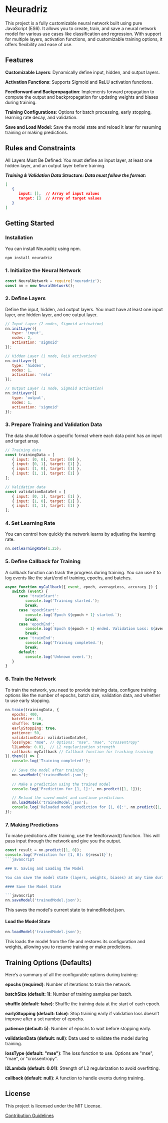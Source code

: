 # Neuradriz 

This project is a fully customizable neural network built using pure JavaScript (ES6). It allows you to create, train, and save a neural network model for various use cases like classification and regression. With support for multiple layers, activation functions, and customizable training options, it offers flexibility and ease of use.

## Features

**Customizable Layers**: Dynamically define input, hidden, and output layers.

**Activation Functions**: Supports Sigmoid and ReLU activation functions.

**Feedforward and Backpropagation**: Implements forward propagation to compute the output and backpropagation for updating weights and biases during training.

**Training Configurations**: Options for batch processing, early stopping, learning rate decay, and validation.

**Save and Load Model:** Save the model state and reload it later for resuming training or making predictions.


## Rules and Constraints

All Layers Must Be Defined: You must define an input layer, at least one hidden layer, and an output layer before training.

***Training & Validation Data Structure: Data must follow the format:***

```json
[
   {
      input: [],  // Array of input values
      target: []  // Array of target values
   }
]
```


## Getting Started

### Installation

You can install Neuradriz using npm.

```bash
npm install neuradriz
```

### 1. Initialize the Neural Network

```javascript
const NeuralNetwork = require('neuradriz');
const nn = new NeuralNetwork();
```

### 2. Define Layers

Define the input, hidden, and output layers. You must have at least one input layer, one hidden layer, and one output layer.

```javascript
// Input Layer (2 nodes, Sigmoid activation)
nn.initLayer({
   type: 'input',
   nodes: 2,
   activation: 'sigmoid'
});

// Hidden Layer (1 node, ReLU activation)
nn.initLayer({
   type: 'hidden',
   nodes: 1,
   activation: 'relu'
});

// Output Layer (1 node, Sigmoid activation)
nn.initLayer({
   type: 'output',
   nodes: 1,
   activation: 'sigmoid'
});
```

### 3. Prepare Training and Validation Data

The data should follow a specific format where each data point has an input and target array.

```javascript
// Training data
const trainingData = [
   { input: [0, 0], target: [0] },
   { input: [0, 1], target: [1] },
   { input: [1, 0], target: [1] },
   { input: [1, 1], target: [1] }
];

// Validation data
const validationDataSet = [
   { input: [0, 1], target: [1] },
   { input: [1, 0], target: [1] },
   { input: [1, 1], target: [1] }
];
```

### 4. Set Learning Rate

You can control how quickly the network learns by adjusting the learning rate.

```javascript
nn.setlearningRate(1.25);
```

### 5. Define Callback for Training

A callback function can track the progress during training. You can use it to log events like the start/end of training, epochs, and batches.

```javascript
async function myCallback({ event, epoch, averageLoss, accuracy }) {
   switch (event) {
      case 'trainStart':
         console.log('Training started.');
         break;
      case 'epochStart':
         console.log(`Epoch ${epoch + 1} started.`);
         break;
      case 'epochEnd':
         console.log(`Epoch ${epoch + 1} ended. Validation Loss: ${averageLoss}, Accuracy: ${accuracy}`);
         break;
      case 'trainEnd':
         console.log('Training completed.');
         break;
      default:
         console.log('Unknown event.');
   }
}
```

### 6. Train the Network

To train the network, you need to provide training data, configure training options like the number of epochs, batch size, validation data, and whether to use early stopping.

```javascript
nn.train(trainingData, {
   epochs: 400,
   batchSize: 10,
   shuffle: true,
   earlyStopping: true,
   patience: 50,
   validationData: validationDataSet,
   lossType: "mse", // Options: "mse", "mae", "crossentropy"
   l2Lambda: 0.01,  // L2 regularization strength
   callback: myCallback // Callback function for tracking training
}).then(() => {
   console.log('Training completed!');
   
   // Save the model after training
   nn.saveModel('trainedModel.json');
   
   // Make a prediction using the trained model
   console.log('Prediction for [1, 1]:', nn.predict([1, 1]));

   // Reload the saved model and continue predictions
   nn.loadModel('trainedModel.json');
   console.log('Reloaded model prediction for [1, 0]:', nn.predict([1, 0]));
});
```

### 7. Making Predictions

To make predictions after training, use the feedforward() function. This will pass input through the network and give you the output.

```javascript
const result = nn.predict([1, 0]);
console.log(`Prediction for [1, 0]: ${result}`);
```javascript

### 8. Saving and Loading the Model

You can save the model state (layers, weights, biases) at any time during or after training, and load it later to continue training or make predictions.

#### Save the Model State

```javascript
nn.saveModel('trainedModel.json');
```

This saves the model's current state to trainedModel.json.

#### Load the Model State

```javascript
nn.loadModel('trainedModel.json');
``` 
This loads the model from the file and restores its configuration and weights, allowing you to resume training or make predictions.

## Training Options (Defaults)

Here’s a summary of all the configurable options during training:

**epochs (required)**: Number of iterations to train the network.

**batchSize (default: 1)**: Number of training samples per batch.

**shuffle (default: false)**: Shuffle the training data at the start of each epoch.

**earlyStopping (default: false)**: Stop training early if validation loss doesn’t improve after a set number of epochs.

**patience (default: 5)**: Number of epochs to wait before stopping early.

**validationData (default: null)**: Data used to validate the model during training.

**lossType (default: "mse")**: The loss function to use. Options are "mse", "mae", or "crossentropy".

**l2Lambda (default: 0.01)**: Strength of L2 regularization to avoid overfitting.

**callback (default: null)**: A function to handle events during training.


## License

This project is licensed under the MIT License.

[Contribution Guidelines](https://github.com/harshtiwari47/neuradriz/blob/main/contribution.md)


